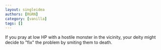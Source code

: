 ```yaml
---
layout: singleidea
authors: [RGRN]
category: [vanilla]
tags: []
---
```

If you pray at low HP with a hostile monster in the vicinity, your deity might decide to "fix" the problem by smiting them to death.
